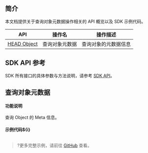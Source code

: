 ## 简介

本文档提供关于查询对象元数据操作相关的 API 概览以及 SDK 示例代码。

| API                                                          | 操作名         | 操作描述                                  |
| ------------------------------------------------------------ | -------------- | ----------------------------------------- |
| [HEAD Object](https://cloud.tencent.com/document/product/436/7745) | 查询对象元数据 | 查询对象的元数据信息                  |

## SDK API 参考

SDK 所有接口的具体参数与方法说明，请参考 [SDK API](cssg://api-doc)。

## 查询对象元数据

#### 功能说明

查询 Object 的 Meta 信息。

#### 示例代码${i}

[//]: # (.cssg-snippet-head-object)
```
```

>?更多完整示例，请前往 [GitHub](cssg://code-example/head-object) 查看。

